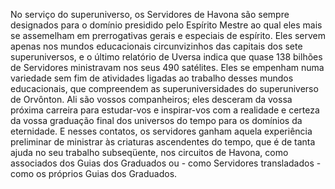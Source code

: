 ﻿No serviço do superuniverso, os Servidores de Havona são sempre designados para o domínio presidido pelo Espírito Mestre ao qual eles mais se assemelham em prerrogativas gerais e especiais de espírito. Eles servem apenas nos mundos educacionais circunvizinhos das capitais dos sete superuniversos, e o último relatório de Uversa indica que quase 138 bilhões de Servidores ministravam nos seus 490 satélites. Eles se empenham numa variedade sem fim de atividades ligadas ao trabalho desses mundos educacionais, que compreendem as superuniversidades do superuniverso de Orvônton. Ali são vossos companheiros; eles desceram da vossa próxima carreira para estudar-vos e inspirar-vos com a realidade e certeza da vossa graduação final  dos universos do tempo para os domínios da eternidade. E nesses contatos, os servidores ganham aquela experiência preliminar de ministrar às criaturas ascendentes do tempo, que é de tanta ajuda no seu trabalho subseqüente, nos circuitos de Havona, como associados dos Guias dos Graduados ou -  como Servidores transladados - como os próprios Guias dos Graduados.